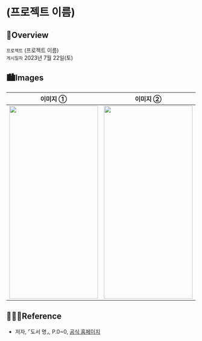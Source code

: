 # (프로젝트 이름)
## 🍎Overview
`프로젝트` (프로젝트 이름) <br>
`게시일자` 2023년 7월 22일(토) <br>

## 🏙️Images

| 이미지 ① | 이미지 ② |
| :--: | :--: |
| <img src="<이미지 주소>" align="center" width="235" height="511"> | <img src="<이미지 주소>" align="center" width="235" height="511"> |
 
## 👩🏻‍💻Reference

* 저자, ⌜도서 명⌟, P.0~0, [공식 홈페이지]()
